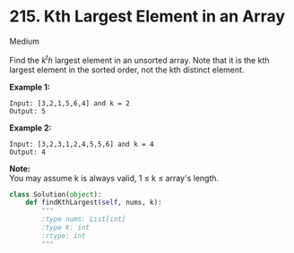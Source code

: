 # 215. Kth Largest Element in an Array
Medium

Find the $k^th$ largest element in an unsorted array. 
Note that it is the kth largest element in the sorted order, not the kth distinct element.

**Example 1:** <br>
```
Input: [3,2,1,5,6,4] and k = 2
Output: 5
```

**Example 2:** <br>
```
Input: [3,2,3,1,2,4,5,5,6] and k = 4
Output: 4
```
**Note:**<br> 
You may assume k is always valid, 1 ≤ k ≤ array's length.

```python
class Solution(object):
    def findKthLargest(self, nums, k):
        """
        :type nums: List[int]
        :type k: int
        :rtype: int
        """
```
